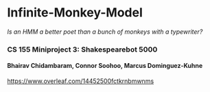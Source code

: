 # Infinite-Monkey-Model
*Is an HMM a better poet than a bunch of monkeys with a typewriter?*

### CS 155 Miniproject 3: Shakespearebot 5000
#### Bhairav Chidambaram, Connor Soohoo, Marcus Dominguez-Kuhne

https://www.overleaf.com/14452500fctkrnbmwnms
